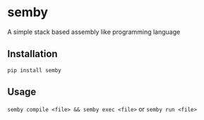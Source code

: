 # semby

A simple stack based assembly like programming language

## Installation

`pip install semby`

## Usage

`semby compile <file> && semby exec <file>` or `semby run <file>`
